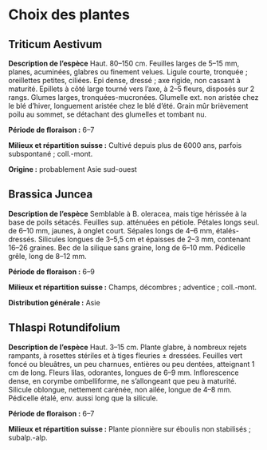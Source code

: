 # Choix des plantes

## Triticum Aestivum

**Description de l’espèce**
Haut. 80–150 cm. Feuilles larges de 5–15 mm, planes, acuminées, glabres ou finement velues. Ligule courte, tronquée ; oreillettes petites, ciliées. Epi dense, dressé ; axe rigide, non cassant à maturité. Epillets à côté large tourné vers l’axe, à 2–5 fleurs, disposés sur 2 rangs. Glumes larges, tronquées-mucronées. Glumelle ext. non aristée chez le blé d’hiver, longuement aristée chez le blé d’été. Grain mûr brièvement poilu au sommet, se détachant des glumelles et tombant nu.

**Période de floraison :** 6–7

**Milieux et répartition suisse :** Cultivé depuis plus de 6000 ans, parfois subspontané ; coll.-mont.

**Origine :** probablement Asie sud-ouest

## Brassica Juncea

**Description de l’espèce**
Semblable à B. oleracea, mais tige hérissée à la base de poils sétacés. Feuilles sup. atténuées en pétiole. Pétales longs seul. de 6–10 mm, jaunes, à onglet court. Sépales longs de 4–6 mm, étalés-dressés. Silicules longues de 3–5,5 cm et épaisses de 2–3 mm, contenant 16–26 graines. Bec de la silique sans graine, long de 6–10 mm. Pédicelle grêle, long de 8–12 mm.

**Période de floraison :** 6–9

**Milieux et répartition suisse :** Champs, décombres ; adventice ; coll.-mont.

**Distribution générale :** Asie

## Thlaspi Rotundifolium

**Description de l’espèce**
Haut. 3–15 cm. Plante glabre, à nombreux rejets rampants, à rosettes stériles et à tiges fleuries ± dressées. Feuilles vert foncé ou bleuâtres, un peu charnues, entières ou peu dentées, atteignant 1 cm de long. Fleurs lilas, odorantes, longues de 6–9 mm. Inflorescence dense, en corymbe ombelliforme, ne s’allongeant que peu à maturité. Silicule oblongue, nettement carénée, non ailée, longue de 4–8 mm. Pédicelle étalé, env. aussi long que la silicule.

**Période de floraison :** 6–7

**Milieux et répartition suisse :** Plante pionnière sur éboulis non stabilisés ; subalp.-alp.
